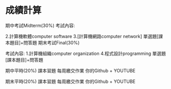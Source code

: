 成績計算
====
期中考試Midterm(30%)
考試內容:

2.計算機軟體computer software
3.[計算機網路computer network]
單選題[課本題目]+問答題
期末考試Final(30%)

考試內容:
1.計算機組織computer organization
4.程式設計programming
單選題[課本題目]+問答題

期中平時(20%)
課本習題
每周繳交作業
你的Github + YOUTUBE

期末平時(20%)
課本習題
每周繳交作業
你的Github + YOUTUBE
